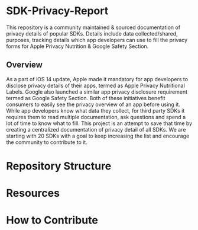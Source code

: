# SDK-Privacy-Report
This repository is a community maintained & sourced documentation of privacy details of popular SDKs. Details include data collected/shared, purposes, tracking details which app developers can use to fill the privacy forms for Apple Privacy Nutrition & Google Safety Section.

## Overview
As a part of iOS 14 update, Apple made it mandatory for app developers to disclose privacy details of their apps, termed as Apple Privacy Nutritional Labels. Google also launched a similar app privacy disclosure requirement termed as Google Safety Section. Both of these initiatives benefit consumers to easily see the privacy overview of an app before using it. While app developers know what data they collect, for third party SDKs it requires them to read multiple documentation, ask questions and spend a lot of time to know what to fill. This project is an attempt to save that time by creating a centralized documentation of privacy detail of all SDKs. We are starting with 20 SDKs with a goal to keep increasing the list and encourage the community to contribute to it. 

# Repository Structure

# Resources

# How to Contribute

